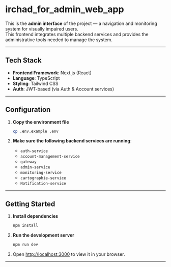 # irchad_for_admin_web_app

This is the **admin interface** of the project — a navigation and monitoring system for visually impaired users.  
This frontend integrates multiple backend services and provides the administrative tools needed to manage the system.

---

## Tech Stack

- **Frontend Framework**: Next.js (React)
- **Language**: TypeScript
- **Styling**: Tailwind CSS
- **Auth**: JWT-based (via Auth & Account services)

---

## Configuration

1. **Copy the environment file**
   ```bash
   cp .env.example .env
   ```

2. **Make sure the following backend services are running**:
   - `auth-service`
   - `account-management-service`
   - `gateway`
   - `admin-service`
   - `monitoring-service`
   - `cartographie-service`
   - `Notification-service`
     
---

## Getting Started

1. **Install dependencies**
   ```bash
   npm install
   ```

2. **Run the development server**
   ```bash
   npm run dev
   ```

3. Open [http://localhost:3000](http://localhost:3000) to view it in your browser.

---
